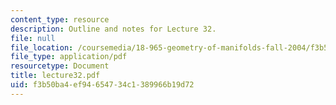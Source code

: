 ```yaml
---
content_type: resource
description: Outline and notes for Lecture 32.
file: null
file_location: /coursemedia/18-965-geometry-of-manifolds-fall-2004/f3b50ba4ef94654734c1389966b19d72_lecture32.pdf
file_type: application/pdf
resourcetype: Document
title: lecture32.pdf
uid: f3b50ba4-ef94-6547-34c1-389966b19d72
---
```

